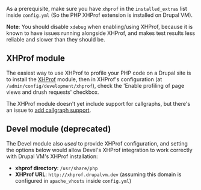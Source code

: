As a prerequisite, make sure you have `xhprof` in the `installed_extras` list inside `config.yml` (So the PHP XHProf extension is installed on Drupal VM).

**Note**: You should disable `xdebug` when enabling/using XHProf, because it is known to have issues running alongside XHProf, and makes test results less reliable and slower than they should be.

## XHProf module

The easiest way to use XHProf to profile your PHP code on a Drupal site is to install the [XHProf](https://www.drupal.org/project/xhprof) module, then in XHProf's configuration (at `/admin/config/development/xhprof`), check the 'Enable profiling of page views and drush requests' checkbox.

The XHProf module doesn't yet include support for callgraphs, but there's an issue to [add callgraph support](https://www.drupal.org/node/1470740).

## Devel module (deprecated)

The Devel module also *used* to provide XHProf configuration, and setting the options below would allow Devel's XHProf integration to work correctly with Drupal VM's XHProf installation:

  - **xhprof directory**: `/usr/share/php`
  - **XHProf URL**: `http://xhprof.drupalvm.dev` (assuming this domain is configured in `apache_vhosts` inside `config.yml`)
